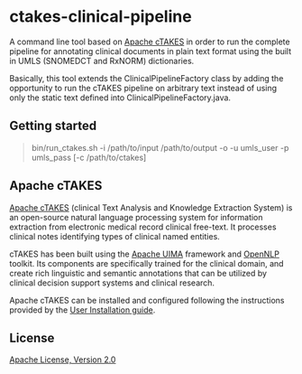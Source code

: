 # ctakes-clinical-pipeline
A command line tool based on [Apache cTAKES](http://ctakes.apache.org/) in order to run the complete pipeline for annotating clinical documents in plain text format using the built in UMLS (SNOMEDCT and RxNORM) dictionaries. 

Basically, this tool extends the ClinicalPipelineFactory class by adding the opportunity to run the cTAKES pipeline on arbitrary text instead of using only the static text defined into ClinicalPipelineFactory.java.

## Getting started

> bin/run_ctakes.sh -i /path/to/input /path/to/output -o -u umls_user -p umls_pass [-c /path/to/ctakes]

## Apache cTAKES

[Apache cTAKES](http://ctakes.apache.org/) (clinical Text Analysis and Knowledge Extraction System) is an open-source natural language processing system for information extraction from electronic medical record clinical free-text. It processes clinical notes identifying types of clinical named entities.

cTAKES has been built using the [Apache UIMA](https://uima.apache.org/) framework and [OpenNLP](https://opennlp.apache.org/) toolkit. Its components are specifically trained for the clinical domain, and create rich linguistic and semantic annotations that can be utilized by clinical decision support systems and clinical research.

Apache cTAKES can be installed and configured following the instructions provided by the [User Installation guide](https://cwiki.apache.org/confluence/display/CTAKES/cTAKES+3.2+User+Install+Guide).

## License

[Apache License, Version 2.0](http://www.apache.org/licenses/LICENSE-2.0)
